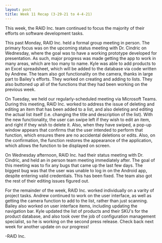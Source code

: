 ```yaml
---
layout: post
title: Week 11 Recap (3-29-21 to 4-4-21)
---
```


This week, the RAID Inc. team continued to focus the majority of their efforts on software development tasks.  

This past Monday, RAID Inc. held a formal group meeting in person. The primary focus was on the upcoming status meeting with Dr. Cindric on Wednesday, where the goal was to have a working prototype developed for presentation. As such, major progress was made getting the app to work in many areas, which are too many to name. Kyle was able to add products to an Excel spreadsheet, which will be added to the database via code written by Andrew. The team also got functionality on the camera, thanks in large part to Bailey's efforts. They worked on creating and adding to lists. They also buttoned up all of the functions that they had been working on the previous week.

On Tuesday, we held our regularly-scheduled meeting via Microsoft Teams. During this meeting, RAID Inc. worked to address the issue of deleting and editing an item that has been added to a list, and also deleting and editing the actual list itself (i.e. changing the title and description of the list). With the new functionality, the user can swipe left if they wish to edit an item, and right if they wish to delete it. Also, when they have swiped, a pop-up window appears that confirms that the user intended to perform that function, which ensures there are no accidental deletions or edits. Also, on the confirmation, the function restores the appearance of the application, which allows the function to be displayed on screen.

On Wednesday afternoon, RAID Inc. had their status meeting with Dr. Cindric, and held an in person team meeting immediately after. The goal of this meeting was to fix any bugs that came up the last few days. The biggest bug was that the user was unable to log in on the Android app, despite entering valid credentials. This has been fixed. The team also got the rest of their editing issues figured out.

For the remainder of the week, RAID Inc. worked individually on a varity of project tasks. Andrew continued to work on the user interface, as well as getting the camera function to add to the list, rather than just scanning. Bailey also worked on user interface items, including updating the navigation bar. Kyle updated the list of products and their SKU's for the product database, and also took over the job of configuration management specialist, so he is working on the second press release. Check back next week for another update on our progress!

-RAID Inc.
